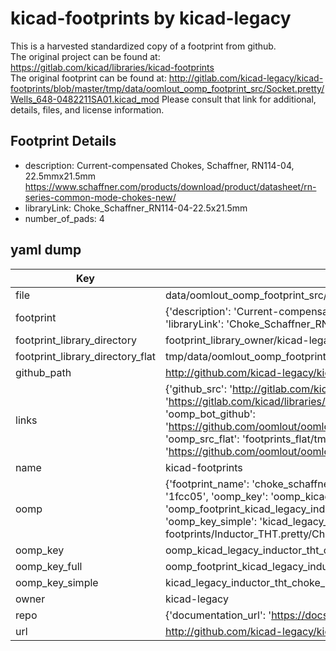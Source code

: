 # kicad-footprints by kicad-legacy  
This is a harvested standardized copy of a footprint from github.  
The original project can be found at:  
https://gitlab.com/kicad/libraries/kicad-footprints  
The original footprint can be found at:
http://gitlab.com/kicad-legacy/kicad-footprints/blob/master/tmp/data/oomlout_oomp_footprint_src/Socket.pretty/Wells_648-0482211SA01.kicad_mod
Please consult that link for additional, details, files, and license information.  
## Footprint Details
* description: Current-compensated Chokes, Schaffner, RN114-04, 22.5mmx21.5mm https://www.schaffner.com/products/download/product/datasheet/rn-series-common-mode-chokes-new/  
* libraryLink: Choke_Schaffner_RN114-04-22.5x21.5mm  
* number_of_pads: 4  
## yaml dump  
| Key | Value |  
| --- | --- |  
| file | data/oomlout_oomp_footprint_src/kicad-footprints/Inductor_THT.pretty/Choke_Schaffner_RN114-04-22.5x21.5mm.kicad_mod |  
| footprint | {'description': 'Current-compensated Chokes, Schaffner, RN114-04, 22.5mmx21.5mm https://www.schaffner.com/products/download/product/datasheet/rn-series-common-mode-chokes-new/', 'libraryLink': 'Choke_Schaffner_RN114-04-22.5x21.5mm', 'number_of_pads': 4} |  
| footprint_library_directory | footprint_library_owner/kicad-legacy_kicad-footprints |  
| footprint_library_directory_flat | tmp/data/oomlout_oomp_footprint_src/footprints_flat/kicad_legacy_inductor_tht_choke_schaffner_rn114_04_22_5x21_5mm/working |  
| github_path | http://github.com/kicad-legacy/kicad-footprints/blob/master/tmp/data/oomlout_oomp_footprint_src/Inductor_THT.pretty/Choke_Schaffner_RN114-04-22.5x21.5mm.kicad_mod |  
| links | {'github_src': 'http://gitlab.com/kicad-legacy/kicad-footprints/blob/master/tmp/data/oomlout_oomp_footprint_src/Socket.pretty/Wells_648-0482211SA01.kicad_mod', 'github_src_repo': 'https://gitlab.com/kicad/libraries/kicad-footprints', 'oomp_bot': 'tmp/data/oomlout_oomp_footprint_src/footprints/kicad_legacy_inductor_tht_choke_schaffner_rn114_04_22_5x21_5mm/working', 'oomp_bot_github': 'https://github.com/oomlout/oomlout_oomp_footprint_bot/tree/main/tmp/data/oomlout_oomp_footprint_src/footprints/kicad_legacy_inductor_tht_choke_schaffner_rn114_04_22_5x21_5mm/working', 'oomp_src_flat': 'footprints_flat/tmp/data/oomlout_oomp_footprint_src/footprints_flat/kicad_legacy_inductor_tht_choke_schaffner_rn114_04_22_5x21_5mm/working', 'oomp_src_flat_github': 'https://github.com/oomlout/oomlout_oomp_footprint_src/tree/main/tmp/data/oomlout_oomp_footprint_src/footprints_flat/kicad_legacy_inductor_tht_choke_schaffner_rn114_04_22_5x21_5mm/working'} |  
| name | kicad-footprints |  
| oomp | {'footprint_name': 'choke_schaffner_rn114_04_22_5x21_5mm', 'library_name': 'inductor_tht', 'md5': '1fcc054cc18e23ce18dd3a0db6ba754e', 'md5_10': '1fcc054cc1', 'md5_5': '1fcc0', 'md5_6': '1fcc05', 'oomp_key': 'oomp_kicad_legacy_inductor_tht_choke_schaffner_rn114_04_22_5x21_5mm', 'oomp_key_extra': 'oomp_footprint_kicad_legacy_inductor_tht_choke_schaffner_rn114_04_22_5x21_5mm', 'oomp_key_full': 'oomp_footprint_kicad_legacy_inductor_tht_choke_schaffner_rn114_04_22_5x21_5mm_1fcc05', 'oomp_key_simple': 'kicad_legacy_inductor_tht_choke_schaffner_rn114_04_22_5x21_5mm', 'original_filename': 'data/oomlout_oomp_footprint_src/kicad-footprints/Inductor_THT.pretty/Choke_Schaffner_RN114-04-22.5x21.5mm.kicad_mod', 'owner_name': 'kicad_legacy'} |  
| oomp_key | oomp_kicad_legacy_inductor_tht_choke_schaffner_rn114_04_22_5x21_5mm |  
| oomp_key_full | oomp_footprint_kicad_legacy_inductor_tht_choke_schaffner_rn114_04_22_5x21_5mm |  
| oomp_key_simple | kicad_legacy_inductor_tht_choke_schaffner_rn114_04_22_5x21_5mm |  
| owner | kicad-legacy |  
| repo | {'documentation_url': 'https://docs.github.com/rest/repos/repos#get-a-repository', 'message': 'Not Found'} |  
| url | http://github.com/kicad-legacy/kicad-footprints |  


